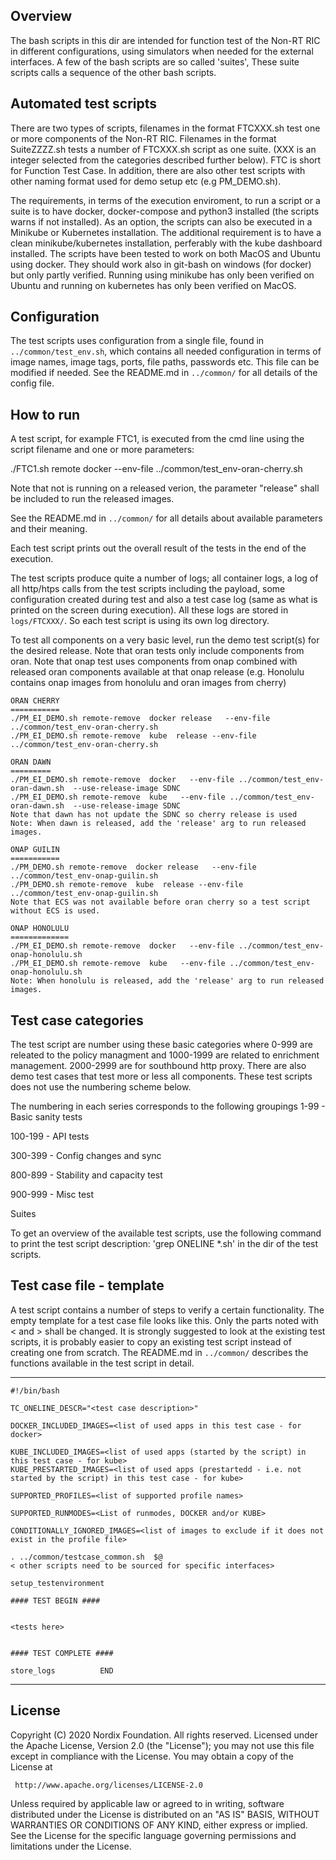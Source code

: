 ## Overview
The bash scripts in this dir are intended for function test of the Non-RT RIC in different configurations, using simulators when needed for the external interfaces.
A few of the bash scripts are so called 'suites', These suite scripts calls a sequence of the other bash scripts.

## Automated test scripts
There are two types of scripts, filenames in the format FTCXXX.sh test one or more components of the Non-RT RIC. Filenames in the format SuiteZZZZ.sh tests a number of FTCXXX.sh script as one suite. (XXX is an integer selected from the categories described further below).
FTC is short for Function Test Case. In addition, there are also other test scripts with other naming format used for demo setup etc (e.g PM_DEMO.sh).

The requirements, in terms of the execution enviroment, to run a script or a suite is to have docker, docker-compose and python3 installed (the scripts warns if not installed). As an option, the scripts can also be executed in a Minikube or Kubernetes installation. The additional requirement is to have a clean minikube/kubernetes installation, perferably with the kube dashboard installed.
The scripts have been tested to work on both MacOS and Ubuntu using docker. They should work also in git-bash on windows (for docker) but only partly verified. Running using minikube has only been verified on Ubuntu and running on kubernetes has only been verified on MacOS.

## Configuration
The test scripts uses configuration from a single file, found in `../common/test_env.sh`, which contains all needed configuration in terms of image names, image tags, ports, file paths, passwords etc. This file can be modified if needed.  See the README.md in  `../common/` for all details of the config file.

## How to run
A test script, for example FTC1, is executed from the cmd line using the script filename and one or more parameters:

 ./FTC1.sh remote docker --env-file ../common/test_env-oran-cherry.sh

Note that not is running on a released verion, the parameter "release" shall be included to run the released images.

See the README.md in  `../common/` for all details about available parameters and their meaning.

Each test script prints out the overall result of the tests in the end of the execution.

The test scripts produce quite a number of logs; all container logs, a log of all http/htps calls from the test scripts including the payload, some configuration created during test and also a test case log (same as what is printed on the screen during execution). All these logs are stored in `logs/FTCXXX/`. So each test script is using its own log directory.

To test all components on a very basic level, run the demo test script(s) for the desired release.
Note that oran tests only include components from oran.
Note that onap test uses components from onap combined with released oran components available at that onap release (e.g. Honolulu contains onap images from honolulu and oran images from cherry)
```
ORAN CHERRY
===========
./PM_EI_DEMO.sh remote-remove  docker release   --env-file ../common/test_env-oran-cherry.sh
./PM_EI_DEMO.sh remote-remove  kube  release --env-file ../common/test_env-oran-cherry.sh

ORAN DAWN
=========
./PM_EI_DEMO.sh remote-remove  docker   --env-file ../common/test_env-oran-dawn.sh  --use-release-image SDNC
./PM_EI_DEMO.sh remote-remove  kube   --env-file ../common/test_env-oran-dawn.sh  --use-release-image SDNC
Note that dawn has not update the SDNC so cherry release is used
Note: When dawn is released, add the 'release' arg to run released images.

ONAP GUILIN
===========
./PM_DEMO.sh remote-remove  docker release   --env-file ../common/test_env-onap-guilin.sh
./PM_DEMO.sh remote-remove  kube  release --env-file ../common/test_env-onap-guilin.sh
Note that ECS was not available before oran cherry so a test script without ECS is used.

ONAP HONOLULU
=============
./PM_EI_DEMO.sh remote-remove  docker   --env-file ../common/test_env-onap-honolulu.sh
./PM_EI_DEMO.sh remote-remove  kube   --env-file ../common/test_env-onap-honolulu.sh
Note: When honolulu is released, add the 'release' arg to run released images.
```
## Test case categories
The test script are number using these basic categories where 0-999 are releated to the policy managment and 1000-1999 are related to enrichment management. 2000-2999 are for southbound http proxy. There are also demo test cases that test more or less all components. These test scripts does not use the numbering scheme below.

The numbering in each series corresponds to the following groupings
1-99 - Basic sanity tests

100-199 - API tests

300-399 - Config changes and sync

800-899 - Stability and capacity test

900-999 - Misc test

Suites

To get an overview of the available test scripts, use the following command to print the test script description:
'grep ONELINE *.sh' in the dir of the test scripts.

## Test case file - template
A test script contains a number of steps to verify a certain functionality.
The empty template for a test case file looks like this.
Only the parts noted with < and > shall be changed.
It is strongly suggested to look at the existing test scripts, it is probably easier to copy an existing test script instead of creating one from scratch. The README.md in  `../common/` describes the functions available in the test script in detail.

-----------------------------------------------------------
```
#!/bin/bash

TC_ONELINE_DESCR="<test case description>"

DOCKER_INCLUDED_IMAGES=<list of used apps in this test case - for docker>

KUBE_INCLUDED_IMAGES=<list of used apps (started by the script) in this test case - for kube>
KUBE_PRESTARTED_IMAGES=<list of used apps (prestartedd - i.e. not started by the script) in this test case - for kube>

SUPPORTED_PROFILES=<list of supported profile names>

SUPPORTED_RUNMODES=<List of runmodes, DOCKER and/or KUBE>

CONDITIONALLY_IGNORED_IMAGES=<list of images to exclude if it does not exist in the profile file>

. ../common/testcase_common.sh  $@
< other scripts need to be sourced for specific interfaces>

setup_testenvironment

#### TEST BEGIN ####


<tests here>


#### TEST COMPLETE ####

store_logs          END

```
-----------------------------------------------------------


## License

Copyright (C) 2020 Nordix Foundation. All rights reserved.
Licensed under the Apache License, Version 2.0 (the "License");
you may not use this file except in compliance with the License.
You may obtain a copy of the License at

     http://www.apache.org/licenses/LICENSE-2.0

Unless required by applicable law or agreed to in writing, software
distributed under the License is distributed on an "AS IS" BASIS,
WITHOUT WARRANTIES OR CONDITIONS OF ANY KIND, either express or implied.
See the License for the specific language governing permissions and
limitations under the License.